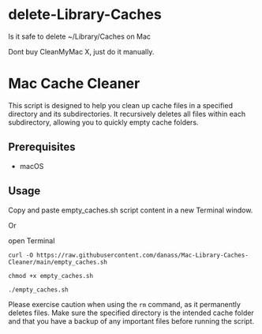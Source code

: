 # delete-Library-Caches
Is it safe to delete ~/Library/Caches
on Mac

Dont buy CleanMyMac X,
just do it manually. 


# Mac Cache Cleaner

This script is designed to help you clean up cache files in a specified directory and its subdirectories. It recursively deletes all files within each subdirectory, allowing you to quickly empty cache folders.

## Prerequisites

- macOS
  
## Usage
Copy and paste empty_caches.sh script content in a new Terminal window. 

Or

open Terminal

`curl -O https://raw.githubusercontent.com/danass/Mac-Library-Caches-Cleaner/main/empty_caches.sh`

`chmod +x empty_caches.sh`

`./empty_caches.sh`


Please exercise caution when using the `rm` command, as it permanently deletes files. Make sure the specified directory is the intended cache folder and that you have a backup of any important files before running the script.
